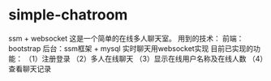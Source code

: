 # simple-chatroom
ssm + websocket
这是一个简单的在线多人聊天室。
用到的技术：
前端：bootstrap
后台：ssm框架 + mysql
实时聊天用websocket实现
目前已实现的功能：
（1）注册登录
（2）多人在线聊天
（3）显示在线用户名称及在线人数
（4）查看聊天记录
